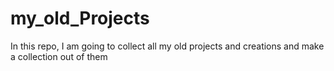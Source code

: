 # my_old_Projects
In this repo, I am going to collect all my old projects and creations and make a collection out of them
